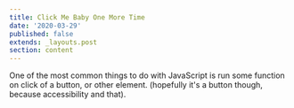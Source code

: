 ```yaml
---
title: Click Me Baby One More Time
date: '2020-03-29'
published: false
extends: _layouts.post
section: content
---
```

One of the most common things to do with JavaScript is run some function on click of a button, or other element. (hopefully it's a button though, because accessibility and that).